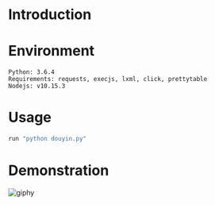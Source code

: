 # Introduction


# Environment
```
Python: 3.6.4
Requirements: requests, execjs, lxml, click, prettytable
Nodejs: v10.15.3
```

# Usage
```python
run "python douyin.py"
```

# Demonstration
![giphy](demonstration/running.gif)